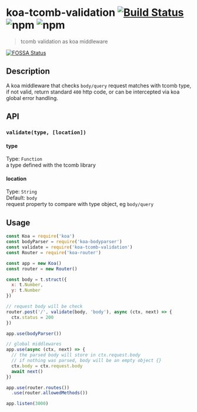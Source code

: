 # koa-tcomb-validation [![Build Status](https://img.shields.io/travis/yujinlim/koa-tcomb-validation.svg?style=flat-square)](https://travis-ci.org/yujinlim/koa-tcomb-validation) ![npm](https://img.shields.io/npm/dt/koa-tcomb-validation.svg?style=flat-square) ![npm](https://img.shields.io/npm/v/koa-tcomb-validation.svg?style=flat-square)
> tcomb validation as koa middleware

[![FOSSA Status](https://app.fossa.io/api/projects/git%2Bgithub.com%2Fyujinlim%2Fkoa-tcomb-validation.svg?type=large)](https://app.fossa.io/projects/git%2Bgithub.com%2Fyujinlim%2Fkoa-tcomb-validation?ref=badge_large)

## Description
A koa middleware that checks `body/query` request matches with tcomb type, if not valid, return standard `400` http code, or can be intercepted via koa global error handling.

## API
### `validate(type, [location])`
#### type  
Type: `Function`  
a type defined with the tcomb library

#### location  
Type: `String`  
Default: `body`  
request property to compare with type object, eg `body/query`

## Usage
```js
const Koa = require('koa')
const bodyParser = require('koa-bodyparser')
const validate = require('koa-tcomb-validation')
const Router = require('koa-router')

const app = new Koa()
const router = new Router()

const body = t.struct({
  x: t.Number,
  y: t.Number
})

// request body will be check
router.post('/', validate(body, 'body'), async (ctx, next) => {
  ctx.status = 200
})

app.use(bodyParser())

// global middlewares
app.use(async (ctx, next) => {
  // the parsed body will store in ctx.request.body
  // if nothing was parsed, body will be an empty object {}
  ctx.body = ctx.request.body
  await next()
})

app.use(router.routes())
  .use(router.allowedMethods())

app.listen(3000)
```
